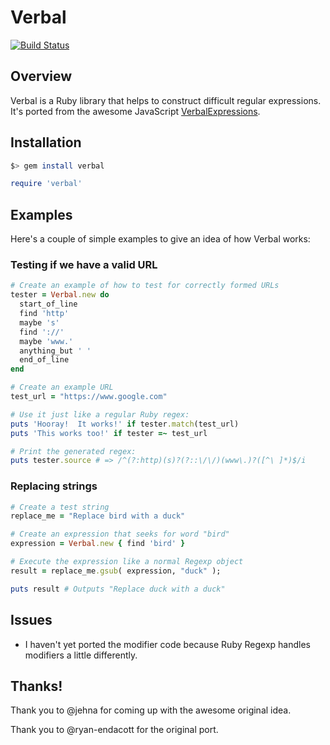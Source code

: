 Verbal
=====================
[![Build Status](https://travis-ci.org/jimjh/verbal.png?branch=master)](https://travis-ci.org/jimjh/verbal)

## Overview
Verbal is a Ruby library that helps to construct difficult regular expressions.
It's ported from the awesome JavaScript [VerbalExpressions](https://github.com/jehna/VerbalExpressions).

## Installation

```sh
$> gem install verbal
```

```ruby
require 'verbal'
```

## Examples

Here's a couple of simple examples to give an idea of how Verbal works:

### Testing if we have a valid URL

```ruby
# Create an example of how to test for correctly formed URLs
tester = Verbal.new do
  start_of_line
  find 'http'
  maybe 's'
  find '://'
  maybe 'www.'
  anything_but ' '
  end_of_line
end

# Create an example URL
test_url = "https://www.google.com"

# Use it just like a regular Ruby regex:
puts 'Hooray!  It works!' if tester.match(test_url)
puts 'This works too!' if tester =~ test_url

# Print the generated regex:
puts tester.source # => /^(?:http)(s)?(?::\/\/)(www\.)?([^\ ]*)$/i
```

### Replacing strings

```ruby
# Create a test string
replace_me = "Replace bird with a duck"

# Create an expression that seeks for word "bird"
expression = Verbal.new { find 'bird' }

# Execute the expression like a normal Regexp object
result = replace_me.gsub( expression, "duck" );

puts result # Outputs "Replace duck with a duck"
```

## Issues
 - I haven't yet ported the modifier code because Ruby Regexp handles modifiers a little differently.

## Thanks!
Thank you to @jehna for coming up with the awesome original idea.

Thank you to @ryan-endacott for the original port.
